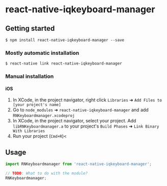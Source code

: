 
# react-native-iqkeyboard-manager

## Getting started

`$ npm install react-native-iqkeyboard-manager --save`

### Mostly automatic installation

`$ react-native link react-native-iqkeyboard-manager`

### Manual installation


#### iOS

1. In XCode, in the project navigator, right click `Libraries` ➜ `Add Files to [your project's name]`
2. Go to `node_modules` ➜ `react-native-iqkeyboard-manager` and add `RNKeyboardmanager.xcodeproj`
3. In XCode, in the project navigator, select your project. Add `libRNKeyboardmanager.a` to your project's `Build Phases` ➜ `Link Binary With Libraries`
4. Run your project (`Cmd+R`)<


## Usage
```javascript
import RNKeyboardmanager from 'react-native-iqkeyboard-manager';

// TODO: What to do with the module?
RNKeyboardmanager;
```

